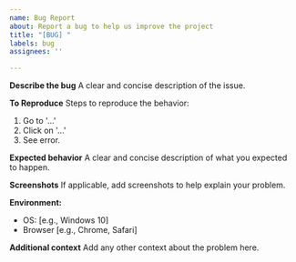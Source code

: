 ```yaml
---
name: Bug Report
about: Report a bug to help us improve the project
title: "[BUG] "
labels: bug
assignees: ''

---
```


**Describe the bug**
A clear and concise description of the issue.

**To Reproduce**
Steps to reproduce the behavior:
1. Go to '...'
2. Click on '...'
3. See error.

**Expected behavior**
A clear and concise description of what you expected to happen.

**Screenshots**
If applicable, add screenshots to help explain your problem.

**Environment:**
- OS: [e.g., Windows 10]
- Browser [e.g., Chrome, Safari]

**Additional context**
Add any other context about the problem here.
